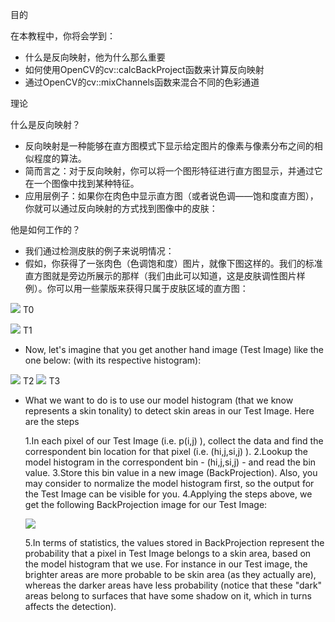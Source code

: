 目的

在本教程中，你将会学到：

* 什么是反向映射，他为什么那么重要
* 如何使用OpenCV的cv::calcBackProject函数来计算反向映射
* 通过OpenCV的cv::mixChannels函数来混合不同的色彩通道

理论

什么是反向映射？

* 反向映射是一种能够在直方图模式下显示给定图片的像素与像素分布之间的相似程度的算法。
* 简而言之：对于反向映射，你可以将一个图形特征进行直方图显示，并通过它在一个图像中找到某种特征。
* 应用层例子：如果你在肉色中显示直方图（或者说色调——饱和度直方图），你就可以通过反向映射的方式找到图像中的皮肤：

他是如何工作的？

* 我们通过检测皮肤的例子来说明情况：
* 假如，你获得了一张肉色（色调饱和度）图片，就像下图这样的。我们的标准直方图就是旁边所展示的那样（我们由此可以知道，这是皮肤调性图片样例）。你可以用一些蒙版来获得只属于皮肤区域的直方图：

![](https://docs.opencv.org/4.1.0/Back_Projection_Theory0.jpg)
T0

![](https://docs.opencv.org/4.1.0/Back_Projection_Theory1.jpg)
T1

* Now, let's imagine that you get another hand image (Test Image) like the one below: (with its respective histogram):

![](https://docs.opencv.org/4.1.0/Back_Projection_Theory2.jpg)
T2
![](https://docs.opencv.org/4.1.0/Back_Projection_Theory3.jpg)
T3

* What we want to do is to use our model histogram (that we know represents a skin tonality) to detect skin areas in our Test Image. Here are the steps
    
    1.In each pixel of our Test Image (i.e. p(i,j) ), collect the data and find the correspondent bin location for that pixel (i.e. (hi,j,si,j) ).
    2.Lookup the model histogram in the correspondent bin - (hi,j,si,j) - and read the bin value.
    3.Store this bin value in a new image (BackProjection). Also, you may consider to normalize the model histogram first, so the output for the Test Image can be visible for you.
    4.Applying the steps above, we get the following BackProjection image for our Test Image:

    ![](https://docs.opencv.org/4.1.0/Back_Projection_Theory4.jpg)

    5.In terms of statistics, the values stored in BackProjection represent the probability that a pixel in Test Image belongs to a skin area, based on the model histogram that we use. For instance in our Test image, the brighter areas are more probable to be skin area (as they actually are), whereas the darker areas have less probability (notice that these "dark" areas belong to surfaces that have some shadow on it, which in turns affects the detection).